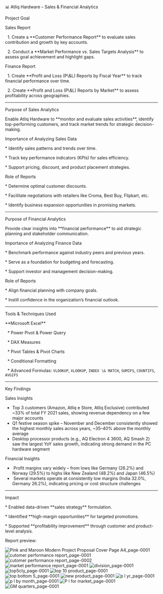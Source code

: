 

 📊 Atliq Hardware – Sales \& Financial Analytics



Project Goal



Sales Report



&nbsp; 1. Create a \*\*Customer Performance Report\*\* to evaluate sales contribution and growth by key accounts.

&nbsp; 2. Conduct a \*\*Market Performance vs. Sales Targets Analysis\*\* to assess goal achievement and highlight gaps.



 Finance Report



&nbsp; 1. Create \*\*Profit and Loss (P\\\&L) Reports by Fiscal Year\*\* to track financial performance over time.

&nbsp; 2. Create \*\*Profit and Loss (P\\\&L) Reports by Market\*\* to assess profitability across geographies.



---



Purpose of Sales Analytics



Enable Atliq Hardware to \*\*monitor and evaluate sales activities\*\*, identify top-performing customers, and track market trends for strategic decision-making.



Importance of Analyzing Sales Data



\* Identify sales patterns and trends over time.

\* Track key performance indicators (KPIs) for sales efficiency.

\* Support pricing, discount, and product placement strategies.



Role of Reports



\* Determine optimal customer discounts.

\* Facilitate negotiations with retailers like Croma, Best Buy, Flipkart, etc.

\* Identify business expansion opportunities in promising markets.



---



 Purpose of Financial Analytics



Provide clear insights into \*\*financial performance\*\* to aid strategic planning and stakeholder communication.



Importance of Analyzing Finance Data



\* Benchmark performance against industry peers and previous years.

\* Serve as a foundation for budgeting and forecasting.

\* Support investor and management decision-making.



Role of Reports



\* Align financial planning with company goals.

\* Instill confidence in the organization’s financial outlook.



---



Tools \& Techniques Used



 \*\*Microsoft Excel\*\*



&nbsp; \* Power Pivot \& Power Query

&nbsp; \* DAX Measures

&nbsp; \* Pivot Tables \& Pivot Charts

&nbsp; \* Conditional Formatting

&nbsp; \* Advanced Formulas: `VLOOKUP`, `XLOOKUP`, `INDEX \& MATCH`, `SUMIFS`, `COUNTIFS`, `AVGIFS`



---



Key Findings



Sales Insights



* Top 3 customers (Amazon, Atliq e Store, Atliq Exclusive) contributed ~33% of total FY 2021 sales, showing revenue dependency on a few major accounts
* Q1 festive season spike – November and December consistently showed the highest monthly sales across years, ~35–40% above the monthly average
* Desktop processor products (e.g., AQ Electron 4 3600, AQ Smash 2) saw the largest YoY sales growth, indicating strong demand in the PC hardware segment



Financial Insights



* &nbsp;Profit margins vary widely – from lows like Germany (26.2%) and Norway (29.5%) to highs like New Zealand (48.2%) and Japan (46.5%)
* &nbsp;Several markets operate at consistently low margins (India 32.0%, Germany 26.2%), indicating pricing or cost structure challenges



---



 Impact



\* Enabled data-driven \*\*sales strategy\*\* formulation.

\* Identified \*\*high-margin opportunities\*\* for targeted promotions.

\* Supported \*\*profitability improvement\*\* through customer and product-level analysis.


Report preview:

![Pink and Maroon Modern Project Proposal Cover Page  A4_page-0001](https://github.com/user-attachments/assets/a8c58009-a74c-4a86-8e49-7c2b24a96c42)
![cutomer performance report_page-0001](https://github.com/user-attachments/assets/90ad62eb-07fb-4dfc-a92f-68fdff91c03c)
![cutomer performance report_page-0002](https://github.com/user-attachments/assets/993e6afe-89b7-4837-9de4-76311778ec90)
![market performance report_page-0001](https://github.com/user-attachments/assets/fc20faac-ce18-4a13-8cc8-c2fd00e1347b)
![division_page-0001](https://github.com/user-attachments/assets/c5c4ba67-cb78-4664-9281-468a6df5b0fd)
![top5cty_page-0001](https://github.com/user-attachments/assets/1f0f9234-10fe-4827-9ef3-789c50dd0b50)
![top 10 product_page-0001](https://github.com/user-attachments/assets/068cd395-e212-49a4-901d-c980d5a9e8f4)
![top bottom 5_page-0001](https://github.com/user-attachments/assets/fa066b74-39ed-437e-acc0-f9e2473560de)
![new product_page-0001](https://github.com/user-attachments/assets/b7357223-d388-41e8-b4f9-b3dda1964b94)
![p l yr_page-0001](https://github.com/user-attachments/assets/cd566753-46fc-403d-9c8c-6ce2d5e2d96f)
![p l by month_page-0001](https://github.com/user-attachments/assets/ac6c48b0-97e7-4b81-b113-ac1aca2240d1)
![P l for market_page-0001](https://github.com/user-attachments/assets/20fd2e5a-9029-4b3b-9601-dfc6cbb0484e)
![GM quarters_page-0001](https://github.com/user-attachments/assets/b9d378d8-23c1-445c-8507-46104f5c5f46)








